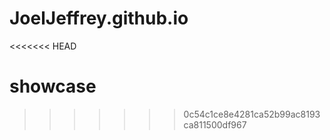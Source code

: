 JoelJeffrey.github.io
=====================
<<<<<<< HEAD

showcase
=======
>>>>>>> 0c54c1ce8e4281ca52b99ac8193ca811500df967

